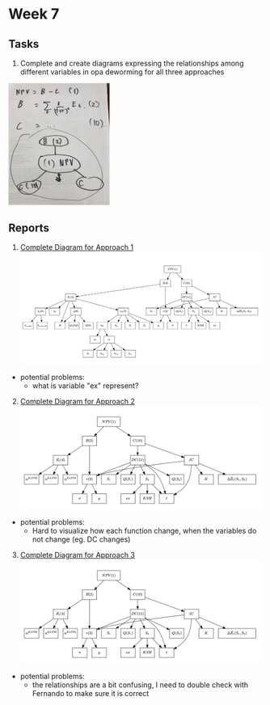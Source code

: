 # Week 7

## Tasks
1. Complete and create diagrams expressing the relationships among different variables in opa deworming for all three approaches
<img src = "Week%206/diagram_demo.png" width = "200">

## Reports
1. [Complete Diagram for Approach 1](https://github.com/sophiabai2022/URAP-week-progress/blob/master/04-sophia/Week%207/Diagram_1st_Approach.Rmd)
![](Week%207/Diagram_1st_Approach.png)
  - potential problems:
    - what is variable "ex" represent?
2. [Complete Diagram for Approach 2](https://github.com/sophiabai2022/URAP-week-progress/blob/master/04-sophia/Week%207/Diagram_2nd_Approach.Rmd)
![](Week%207/Diagram_2nd_Approach.png)
  - potential problems:
    - Hard to visualize how each function change, when the variables do not change (eg. DC changes)
3. [Complete Diagram for Approach 3](https://github.com/sophiabai2022/URAP-week-progress/blob/master/04-sophia/Week%207/Diagram_3rd_Approach.Rmd)
![](Week%207/Diagram_2nd_Approach.png)
  - potential problems:
    - the relationships are a bit confusing, I need to double check with Fernando to make sure it is correct

